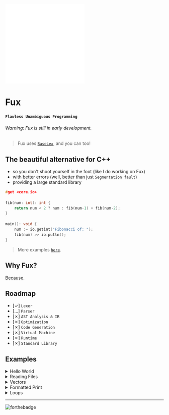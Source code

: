 <!-- FUX COLORS - #fcaa68 - #ec243c -->

<img src="./art/logo.svg" width=50%></img>

# Fux

**`Flawless Unambiguous Programming`**

###### Warning: Fux is still in early development.

> Fux uses [`BaseLex`](https://github.com/Fuechs/BaseLex/), and you can too!

## The beautiful alternative for C++ 

- so you don't shoot yourself in the foot (like I do working on Fux)
- with better errors (well, better than just `Segmentation fault`) 
- providing a large standard library


```cpp
#get <core.io>

fib(num: int): int {
    return num < 2 ? num : fib(num-1) + fib(num-2);
}

main(): void {
    num := io.getint("Fibonacci of: ");
    fib(num) >> io.putln();
}
```

> More examples [`here`](#examples).

## Why Fux?

Because.

## Roadmap

- [&check;] `Lexer`
- [...] `Parser`
- [&cross;] `AST Analysis & IR`
- [&cross;] `Optimization`
- [&cross;] `Code Generation`
- [&cross;] `Virtual Machine`
- [&cross;] `Runtime`
- [&cross;] `Standard Library`

## Examples

<details>
    <summary>Hello World</summary>

<br>

```cpp
#get <core.io>

main(): void { 
    io.println("Hello World!");
}
```

</details>

<details>
    <summary>Reading Files</summary>

<br>

```cpp
#get <core.file>

main(): void { 
    filePath := "path/file.txt";
    contents := file.read(filePath);
}
```

</details>

<details>
    <summary>Vectors</summary>

<br>

```cpp
#get <core.vector>

using vector;

main(): void { 
    someArray: vector<int>;
    someArray.push(1);
}
```

</details>

<details>
    <summary>Formatted Print</summary>

<br>

```cpp
#get <core.io>

main(): void {
    res := 1;
    io.printf("Result: %i", res);
}
```

</details>

<details>
    <summary>Loops</summary>

<br>

```cpp
main(): void {

    string := "Some String";

    /// For-In Loop

    for (c: char) in (string) // {
        doSomething();
    // }

    /// For Loop

    for (i: u8; i < 10; ++i) // {
        doSomething();
    // }

    /// While Loop

    while (true) // {
        doSomething();
    // }

}
```

</details>

---

![forthebadge](
    https://forthebadge.com/images/badges/made-with-c-plus-plus.svg
) 
